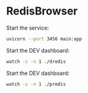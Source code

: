 # RedisBrowser

Start the service:
``` bash
uvicorn --port 3456 main:app
```

Start the DEV dashboard:
``` bash
watch -c -n 1 ./dredis
```

Start the DEV dashboard:
``` bash
watch -c -n 1 ./predis
```